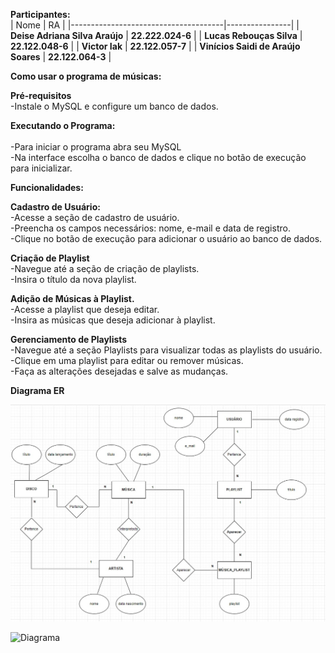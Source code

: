 
**Participantes:**<br>
| Nome                                 | RA             |
|--------------------------------------|----------------|
| **Deise Adriana Silva Araújo**          | **22.222.024-6**   |
| **Lucas Rebouças Silva**                 | **22.122.048-6**   |
| **Victor Iak**                           | **22.122.057-7**   |
| **Vinícios Saidi de Araújo Soares**     | **22.122.064-3**   |

**Como usar o programa de músicas:**<br>

**Pré-requisitos<br>**
-Instale o MySQL e configure um banco de dados.<br>

**Executando o Programa:<br><br>**
-Para iniciar o programa abra seu MySQL<br>
-Na interface escolha o banco de dados e clique no botão de execução para inicializar.<br>

**Funcionalidades:<br>**

**Cadastro de Usuário:<br>**
-Acesse a seção de cadastro de usuário.<br>
-Preencha os campos necessários: nome, e-mail e data de registro.<br>
-Clique no botão de execução para adicionar o usuário ao banco de dados.<br>


**Criação de Playlist<br>**
-Navegue até a seção de criação de playlists.<br>
-Insira o título da nova playlist.<br>

**Adição de Músicas à Playlist.<br>**
-Acesse a playlist que deseja editar.<br>
-Insira as músicas que deseja adicionar à playlist.<br>

**Gerenciamento de Playlists<br>**
-Navegue até a seção Playlists para visualizar todas as playlists do usuário.<br>
-Clique em uma playlist para editar ou remover músicas.<br>
-Faça as alterações desejadas e salve as mudanças.<br>

**Diagrama ER**

![Modelo](https://github.com/DehAraujo/Streaming_Musica/blob/main/Modelo.jpg?raw=true)


![Diagrama](https://github.com/user-attachments/assets/a338daa5-effd-4154-8d19-4f8e15b02eaa)


